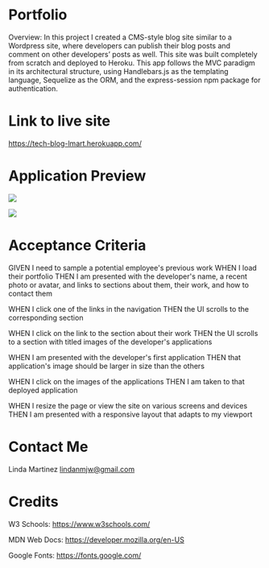 # Portfolio

Overview:  In this project I created a CMS-style blog site similar to a Wordpress site, where developers can publish their blog posts and comment on other developers’ posts as well. This site was built completely from scratch and deployed to Heroku. This app follows the MVC paradigm in its architectural structure, using Handlebars.js as the templating language, Sequelize as the ORM, and the express-session npm package for authentication.


# Link to live site

 https://tech-blog-lmart.herokuapp.com/


# Application Preview

![](heroPrev.jpg)

![](projPrev.jpg)


# Acceptance Criteria


GIVEN I need to sample a potential employee's previous work
WHEN I load their portfolio
THEN I am presented with the developer's name, a recent photo or avatar, and links to sections about them, their work, and how to contact them

WHEN I click one of the links in the navigation
THEN the UI scrolls to the corresponding section

WHEN I click on the link to the section about their work
THEN the UI scrolls to a section with titled images of the developer's applications

WHEN I am presented with the developer's first application
THEN that application's image should be larger in size than the others

WHEN I click on the images of the applications
THEN I am taken to that deployed application

WHEN I resize the page or view the site on various screens and devices
THEN I am presented with a responsive layout that adapts to my viewport


# Contact Me

Linda Martinez [lindanmjw@gmail.com](mailto:lindanmjw@gmail.com)



# Credits 

W3 Schools: https://www.w3schools.com/

MDN Web Docs: https://developer.mozilla.org/en-US

Google Fonts: https://fonts.google.com/